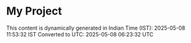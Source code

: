 # My Project

This content is dynamically generated in Indian Time (IST): 2025-05-08 11:53:32 IST
Converted to UTC: 2025-05-08 06:23:32 UTC
